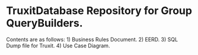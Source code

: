 # TruxitDatabase Repository for Group QueryBuilders.

  Contents are as follows:
    1) Business Rules Document.
    2) EERD.
    3) SQL Dump file for Truxit.
    4) Use Case Diagram.
